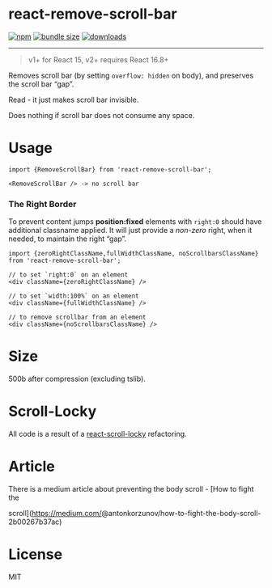 react-remove-scroll-bar
=======================

[![npm](https://img.shields.io/npm/v/react-remove-scroll-bar.svg)](https://www.npmjs.com/package/react-remove-scroll-bar) [![bundle size](https://badgen.net/bundlephobia/minzip/react-remove-scroll-bar)](https://bundlephobia.com/result?p=react-remove-scroll-bar) [![downloads](https://badgen.net/npm/dm/react-remove-scroll-bar)](https://www.npmtrends.com/react-remove-scroll-bar)

------------------------------------------------------------------------

> v1+ for React 15, v2+ requires React 16.8+

Removes scroll bar (by setting `overflow: hidden` on body), and preserves the scroll bar “gap”.

Read - it just makes scroll bar invisible.

Does nothing if scroll bar does not consume any space.

Usage
=====

    import {RemoveScrollBar} from 'react-remove-scroll-bar';

    <RemoveScrollBar /> -> no scroll bar

### The Right Border

To prevent content jumps **position:fixed** elements with `right:0` should have additional classname applied. It will just provide a *non-zero* right, when it needed, to maintain the right “gap”.

    import {zeroRightClassName,fullWidthClassName, noScrollbarsClassName} from 'react-remove-scroll-bar';

    // to set `right:0` on an element
    <div className={zeroRightClassName} />

    // to set `width:100%` on an element
    <div className={fullWidthClassName} />

    // to remove scrollbar from an element
    <div className={noScrollbarsClassName} />

Size
====

500b after compression (excluding tslib).

Scroll-Locky
============

All code is a result of a [react-scroll-locky](https://github.com/theKashey/react-scroll-locky) refactoring.

Article
=======

There is a medium article about preventing the body scroll - \[How to fight the

scroll\](https://medium.com/<span class="citation" data-cites="antonkorzunov/how-to-fight-the-body-scroll-2b00267b37ac">@antonkorzunov/how-to-fight-the-body-scroll-2b00267b37ac</span>)

License
=======

MIT
